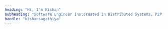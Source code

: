 ```yaml
---
heading: "Hi, I'm Kishan"
subheading: "Software Engineer insterested in Distributed Systems, P2P, Privacy technology and AI"
handle: "kishansagathiya"
---
```

